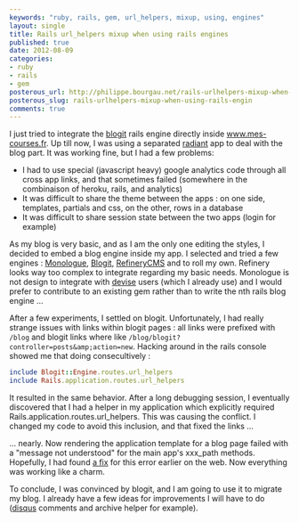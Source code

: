 ```yaml
---
keywords: "ruby, rails, gem, url_helpers, mixup, using, engines"
layout: single
title: Rails url_helpers mixup when using rails engines
published: true
date: 2012-08-09
categories:
- ruby
- rails
- gem
posterous_url: http://philippe.bourgau.net/rails-urlhelpers-mixup-when-using-rails-engin
posterous_slug: rails-urlhelpers-mixup-when-using-rails-engin
comments: true
---
```

I just tried to integrate the <a href="https://github.com/KatanaCode/blogit">blogit</a> rails engine directly inside <a href="http://www.mes-courses.fr">www.mes-courses.fr</a>. Up till now, I was using a separated <a href="http://radiantcms.org/">radiant</a> app to deal with the blog part. It was working fine, but I had a few problems:

* I had to use special (javascript heavy) google analytics code through all cross app links, and that sometimes failed (somewhere in the combinaison of heroku, rails, and analytics)
* It was difficult to share the theme between the apps : on one side, templates, partials and css, on the other, rows in a database
* It was difficult to share session state between the two apps (login for example)

As my blog is very basic, and as I am the only one editing the styles, I decided to embed a blog engine inside my app. I selected and tried a few engines : <a href="https://github.com/jipiboily/monologue">Monologue</a>, <a href="https://github.com/KatanaCode/blogit">Blogit</a>, <a href="http://refinerycms.com/">RefineryCMS</a> and to roll my own. Refinery looks way too complex to integrate regarding my basic needs. Monologue is not design to integrate with <a href="https://github.com/plataformatec/devise/">devise</a> users (which I already use) and I would prefer to contribute to an existing gem rather than to write the nth rails blog engine ...

After a few experiments, I settled on blogit. Unfortunately, I had really strange issues with links within blogit pages : all links were prefixed with `/blog` and blogit links where like `/blog/blogit?controller=posts&amp;action=new`. Hacking around in the rails console showed me that doing consecultively :

```ruby
include Blogit::Engine.routes.url_helpers
include Rails.application.routes.url_helpers
```

It resulted in the same behavior. After a long debugging session, I eventually discovered that I had a helper in my application which explicitly required Rails.application.routes.url_helpers. This was causing the conflict. I changed my code to avoid this inclusion, and that fixed the links ...

... nearly. Now rendering the application template for a blog page failed with a "message not understood" for the main app's xxx_path methods. Hopefully, I had found <a href="http://www.candland.net/2012/04/17/rails-routes-used-in-an-isolated-engine/">a fix</a> for this error earlier on the web. Now everything was working like a charm.

To conclude, I was convinced by blogit, and I am going to use it to migrate my blog. I already have a few ideas for improvements I will have to do (<a href="http://disqus.com/">disqus</a> comments and archive helper for example).
